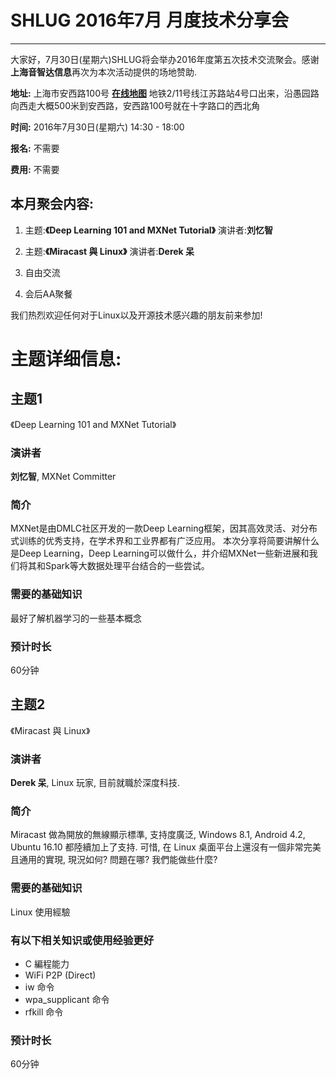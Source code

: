 # SHLUG 2016年7月 月度技术分享会
--------------------------------------------------------------------------------
大家好，7月30日(星期六)SHLUG将会举办2016年度第五次技术交流聚会。感谢**上海音智达信息**再次为本次活动提供的场地赞助.


**地址:** 上海市安西路100号 [**在线地图**](http://map.sogou.com/#c=13516636,3639148,15&uids=999900002398410&where=13514566.40625,3637691.40625,13518699.21875,3640605.46875,0&page=1,10)
地铁2/11号线江苏路站4号口出来，沿愚园路向西走大概500米到安西路，安西路100号就在十字路口的西北角

**时间:** 2016年7月30日(星期六) 14:30 - 18:00

**报名:** 不需要

**费用:** 不需要

本月聚会内容:
---------------
1. 主题:**《Deep Learning 101 and MXNet Tutorial》** 演讲者:**刘忆智**

2. 主题:**《Miracast 與 Linux》** 演讲者:**Derek 呆**

3. 自由交流

4. 会后AA聚餐

我们热烈欢迎任何对于Linux以及开源技术感兴趣的朋友前来参加!

# 主题详细信息:
## 主题1
《Deep Learning 101 and MXNet Tutorial》

### 演讲者
**刘忆智**, MXNet Committer

### 简介
MXNet是由DMLC社区开发的一款Deep Learning框架，因其高效灵活、对分布式训练的优秀支持，在学术界和工业界都有广泛应用。
本次分享将简要讲解什么是Deep Learning，Deep Learning可以做什么，并介绍MXNet一些新进展和我们将其和Spark等大数据处理平台结合的一些尝试。

### 需要的基础知识
最好了解机器学习的一些基本概念

### 预计时长
60分钟

## 主题2
《Miracast 與 Linux》

### 演讲者
**Derek 呆**, Linux 玩家, 目前就職於深度科技.

### 简介
Miracast 做為開放的無線顯示標準, 支持度廣泛, Windows 8.1, Android 4.2, Ubuntu 16.10 都陸續加上了支持. 可惜, 在 Linux 桌面平台上還沒有一個非常完美且通用的實現, 現況如何? 問題在哪? 我們能做些什麼?

### 需要的基础知识
Linux 使用經驗

### 有以下相关知识或使用经验更好
* C 編程能力
* WiFi P2P (Direct)
* iw 命令
* wpa_supplicant 命令
* rfkill 命令

### 预计时长
60分钟
